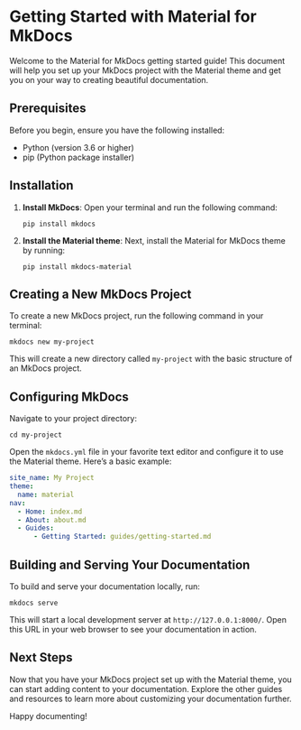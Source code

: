 # Getting Started with Material for MkDocs

Welcome to the Material for MkDocs getting started guide! This document will help you set up your MkDocs project with the Material theme and get you on your way to creating beautiful documentation.

## Prerequisites

Before you begin, ensure you have the following installed:

- Python (version 3.6 or higher)
- pip (Python package installer)

## Installation

1. **Install MkDocs**: Open your terminal and run the following command:

   ```
   pip install mkdocs
   ```

2. **Install the Material theme**: Next, install the Material for MkDocs theme by running:

   ```
   pip install mkdocs-material
   ```

## Creating a New MkDocs Project

To create a new MkDocs project, run the following command in your terminal:

```
mkdocs new my-project
```

This will create a new directory called `my-project` with the basic structure of an MkDocs project.

## Configuring MkDocs

Navigate to your project directory:

```
cd my-project
```

Open the `mkdocs.yml` file in your favorite text editor and configure it to use the Material theme. Here’s a basic example:

```yaml
site_name: My Project
theme:
  name: material
nav:
  - Home: index.md
  - About: about.md
  - Guides:
      - Getting Started: guides/getting-started.md
```

## Building and Serving Your Documentation

To build and serve your documentation locally, run:

```
mkdocs serve
```

This will start a local development server at `http://127.0.0.1:8000/`. Open this URL in your web browser to see your documentation in action.

## Next Steps

Now that you have your MkDocs project set up with the Material theme, you can start adding content to your documentation. Explore the other guides and resources to learn more about customizing your documentation further.

Happy documenting!